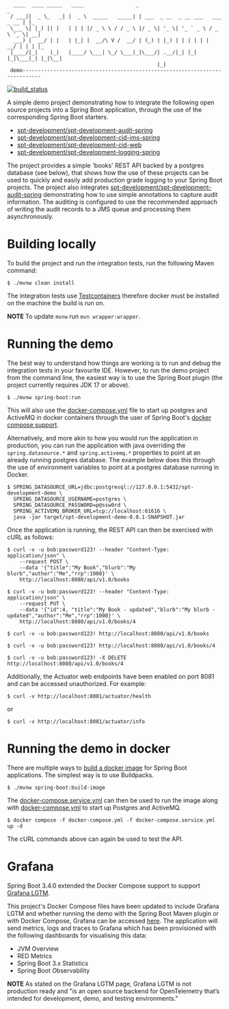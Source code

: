 ````
  ____  ____ _____   ____                 _                                  _   
 / ___||  _ \_   _| |  _ \  _____   _____| | ___  _ __  _ __ ___   ___ _ __ | |_ 
 \___ \| |_) || |   | | | |/ _ \ \ / / _ \ |/ _ \| '_ \| '_ ` _ \ / _ \ '_ \| __|
  ___) |  __/ | |   | |_| |  __/\ V /  __/ | (_) | |_) | | | | | |  __/ | | | |_ 
 |____/|_|    |_|   |____/ \___| \_/ \___|_|\___/| .__/|_| |_| |_|\___|_| |_|\__|
                                                 |_|                                           
 demo----------------------------------------------------------------------------
````

[![build_status](https://github.com/spt-development/spt-development-demo/actions/workflows/build.yml/badge.svg)](https://github.com/spt-development/spt-development-demo/actions)

A simple demo project demonstrating how to integrate the following open source projects into a Spring Boot application,
through the use of the corresponding Spring Boot starters.

* [spt-development/spt-development-audit-spring](https://github.com/spt-development/spt-development-audit-spring)
* [spt-development/spt-development-cid-jms-spring](https://github.com/spt-development/spt-development-cid-jms-spring)
* [spt-development/spt-development-cid-web](https://github.com/spt-development/spt-development-cid-web)
* [spt-development/spt-development-logging-spring](https://github.com/spt-development/spt-development-logging-spring)

The project provides a simple 'books' REST API backed by a postgres database (see below), that shows how the use of these 
projects can be used to quickly and easily add production grade logging to your Spring Boot projects. The project also 
integrates [spt-development/spt-development-audit-spring](https://github.com/spt-development/spt-development-audit-spring)
demonstrating how to use simple annotations to capture audit information. The auditing is configured to use the 
recommended approach of writing the audit records to a JMS queue and processing them asynchronously.

Building locally
================

To build the project and run the integration tests, run the following Maven command:

```shell
$ ./mvnw clean install
```

The integration tests use [Testcontainers](https://www.testcontainers.org/) therefore docker must be installed on the
machine the build is run on.

**NOTE** To update `mvnw` run `mvn wrapper:wrapper`.

Running the demo
================

The best way to understand how things are working is to run and debug the integration tests in your favourite IDE. However, 
to run the demo project from the command line, the easiest way is to use the Spring Boot plugin (the project currently requires
JDK 17 or above).

```shell
$ ./mvnw spring-boot:run
```

This will also use the [docker-compose.yml](./docker-compose.yml) file to start up postgres and ActiveMQ in docker containers
through the user of Spring Boot's 
[docker compose support](https://docs.spring.io/spring-boot/docs/current/reference/html/features.html#features.docker-compose).

Alternatively, and more akin to how you would run the application in production, you can run the application with java overriding the
`spring.datasource.*` and `spring.activemq.*` properties to point at an already running postgres database. The example below does this 
through the use of environment variables to point at a postgres database running in Docker.

```shell
$ SPRING_DATASOURCE_URL=jdbc:postgresql://127.0.0.1:5432/spt-development-demo \
  SPRING_DATASOURCE_USERNAME=postgres \
  SPRING_DATASOURCE_PASSWORD=p@ssw0rd \
  SPRING_ACTIVEMQ_BROKER_URL=tcp://localhost:61616 \
  java -jar target/spt-development-demo-0.0.1-SNAPSHOT.jar 
```

Once the application is running, the REST API can then be exercised with cURL as follows:

```shell
$ curl -v -u bob:password123! --header "Content-Type: application/json" \
    --request POST \
    --data '{"title":"My Book","blurb":"My blurb","author":"Me","rrp":1000}' \
    http://localhost:8080/api/v1.0/books
```
```shell
$ curl -v -u bob:password123! --header "Content-Type: application/json" \
    --request PUT \
    --data '{"id":4, "title":"My Book - updated","blurb":"My blurb - updated","author":"Me","rrp":1000}' \
    http://localhost:8080/api/v1.0/books/4
```
```shell
$ curl -v -u bob:password123! http://localhost:8080/api/v1.0/books
```
```shell
$ curl -v -u bob:password123! http://localhost:8080/api/v1.0/books/4
```
```shell
$ curl -v -u bob:password123! -X DELETE http://localhost:8080/api/v1.0/books/4
```
Additionally, the Actuator web endpoints have been enabled on port 8081 and can be accessed unauthorized. For example:

```shell
$ curl -v http://localhost:8081/actuator/health
```
or
```shell
$ curl -v http://localhost:8081/actuator/info
```

Running the demo in docker
==========================

There are multiple ways to [build a docker image](https://www.baeldung.com/spring-boot-docker-images) for Spring Boot 
applications. The simplest way is to use Buildpacks.

```shell
$ ./mvnw spring-boot:build-image
```
The [docker-compose.service.yml](./docker-compose.service.yml) can then be used to run the image along with 
[docker-compose.yml](./docker-compose.yml) to start up Postgres and ActiveMQ.

```shell
$ docker compose -f docker-compose.yml -f docker-compose.service.yml up -d
```
The cURL commands above can again be used to test the API.

Grafana
=======

Spring Boot 3.4.0 extended the Docker Compose support to support 
[Grafana LGTM](https://grafana.com/blog/2024/03/13/an-opentelemetry-backend-in-a-docker-image-introducing-grafana/otel-lgtm/).

This project's Docker Compose files have been updated to include Grafana LGTM and whether running the demo with the Spring Boot
Maven plugin or with Docker Compose, Grafana can be accessed [here](http://localhost:3000/). The application will send metrics,
logs and traces to Grafana which has been provisioned with the following dashboards for visualising this data:

* JVM Overview
* RED Metrics
* Spring Boot 3.x Statistics
* Spring Boot Observability

**NOTE** As stated on the Grafana LGTM page, Grafana LGTM is not production ready and "is an open source backend for OpenTelemetry
that’s intended for development, demo, and testing environments."